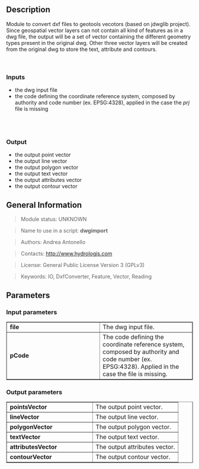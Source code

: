 <h2>Description</h2>

Module to convert dxf files to geotools vecotors (based on jdwglib project).
<br>
Since geospatial vector layers can not contain all kind of features as in a dwg file, the output will be a set of vector containing the different geometry types present in the original dwg. Other three vector layers will be created from the original dwg to store the text, attribute and contours.<br>
<br>
<br>
<h3>Inputs</h3>
<ul>
<li>the dwg input file</li>
<li>the code defining the coordinate reference system, composed by authority and code number (ex. EPSG:4328), applied in the case the <i>prj</i> file is missing</li>
</ul>
<br>
<br>
<h3>Output</h3>
<ul>
<li>the output point vector</li>
<li>the output line vector</li>
<li>the output polygon vector</li>
<li>the output text vector</li>
<li>the output attributes vector</li>
<li>the output contour vector</li>
</ul>


<h2>General Information</h2>

<blockquote>Module status: UNKNOWN</blockquote>

<blockquote>Name to use in a script: <b>dwgimport</b></blockquote>

<blockquote>Authors: Andrea Antonello</blockquote>

<blockquote>Contacts: <a href='http://www.hydrologis.com'>http://www.hydrologis.com</a></blockquote>

<blockquote>License: General Public License Version 3 (GPLv3)</blockquote>

<blockquote>Keywords: IO, DxfConverter, Feature, Vector, Reading</blockquote>


<h2>Parameters</h2>

<h3>Input parameters</h3>
<table cellpadding='10' width='70%' border='1'>
<tr>
<td width='50%'> <b>file</b> </td><td width='50%'> The dwg input file. </td>
</tr>
<tr>
<td width='50%'> <b>pCode</b> </td><td width='50%'> The code defining the coordinate reference system, composed by authority and code number (ex. EPSG:4328). Applied in the case the file is missing. </td>
</tr>
</table>

<h3>Output parameters</h3>
<table cellpadding='10' width='70%' border='1'>
<tr>
<td width='50%'> <b>pointsVector</b> </td><td width='50%'> The output point vector. </td>
</tr>
<tr>
<td width='50%'> <b>lineVector</b> </td><td width='50%'> The output line vector. </td>
</tr>
<tr>
<td width='50%'> <b>polygonVector</b> </td><td width='50%'> The output polygon vector. </td>
</tr>
<tr>
<td width='50%'> <b>textVector</b> </td><td width='50%'> The output text vector. </td>
</tr>
<tr>
<td width='50%'> <b>attributesVector</b> </td><td width='50%'> The output attributes vector. </td>
</tr>
<tr>
<td width='50%'> <b>contourVector</b> </td><td width='50%'> The output contour vector. </td>
</tr>
</table>
